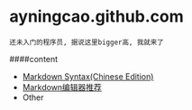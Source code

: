 # ayningcao.github.com

	还未入门的程序员, 据说这里bigger高, 我就来了


####content

* [Markdown Syntax(Chinese Edition)](./article/Markdown_syntax.md)
* [Markdown编辑器推荐](./article/Markdown_editors.md)
* Other